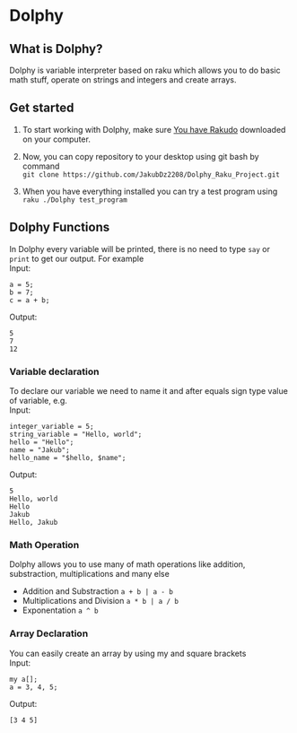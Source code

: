 # Dolphy

## What is Dolphy?

Dolphy is variable interpreter based on raku which allows you to do basic math stuff, operate on strings and integers and create arrays.

## Get started

1. To start working with Dolphy, make sure [You have Rakudo](https://rakudo.org/) downloaded on your computer.

2. Now, you can copy repository to your desktop using git bash by command    
`git clone https://github.com/JakubDz2208/Dolphy_Raku_Project.git `

3. When you have everything installed you can try a test program using    
`raku ./Dolphy test_program`

## Dolphy Functions

In Dolphy every variable will be printed, there is no need to type `say` or `print` to get our output. For example    
Input:    
```
a = 5;
b = 7;
c = a + b;
```
Output:    
```
5
7
12
```
### Variable declaration
To declare our variable we need to name it and after equals sign type value of variable, e.g.    
Input:
```
integer_variable = 5;
string_variable = "Hello, world";
hello = "Hello";
name = "Jakub";
hello_name = "$hello, $name";
```
Output:
```
5
Hello, world
Hello
Jakub
Hello, Jakub
```
### Math Operation
Dolphy allows you to use many of math operations like addition, substraction, multiplications and many else
- Addition and Substraction `a + b | a - b`
- Multiplications and Division `a * b | a / b`
- Exponentation `a ^ b`

### Array Declaration
You can easily create an array by using my and square brackets    
Input:
```
my a[];
a = 3, 4, 5;
```
Output:
```
[3 4 5]
```

